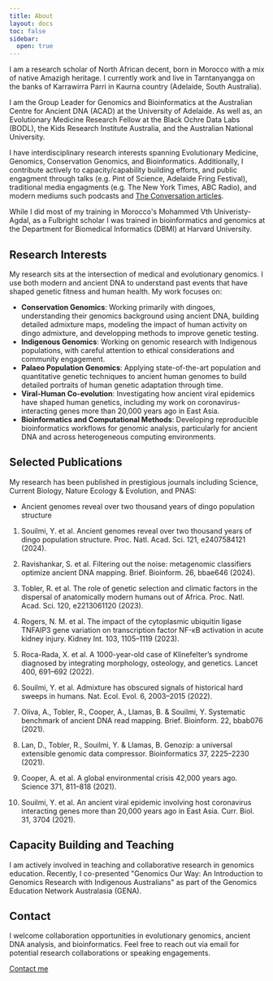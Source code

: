 ```yaml
---
title: About
layout: docs
toc: false
sidebar:
  open: true
---
```


I am a research scholar of North African decent, born in Morocco with a mix of native Amazigh heritage. I currently work and live in Tarntanyangga on the banks of Karrawirra Parri in Kaurna country (Adelaide, South Australia). 

I am the Group Leader for Genomics and Bioinformatics at the Australian Centre for Ancient DNA (ACAD) at the University of Adelaide. As well as, an Evolutionary Medicine Research Fellow at the Black Ochre Data Labs (BODL), the Kids Research Institute Australia, and the Australian National University.

I have interdisciplinary research interests spanning Evolutionary Medicine, Genomics, Conservation Genomics, and Bioinformatics. Additionally, I contribute actively to capacity/capability building efforts, and public engagment through talks (e.g. Pint of Science, Adelaide Fring Festival), traditional media engagments (e.g. The New York Times, ABC Radio), and modern mediums such podcasts and [The Conversation articles](https://theconversation.com/profiles/yassine-souilmi-1243323/articles).

While I did most of my training in Morocco's Mohammed Vth Univeristy-Agdal, as a Fulbright scholar I was trained in bioinformatics and genomics at the Department for Biomedical Informatics (DBMI) at Harvard University.

## Research Interests

My research sits at the intersection of medical and evolutionary genomics. I use both modern and ancient DNA to understand past events that have shaped genetic fitness and human health. My work focuses on:

- **Conservation Genomics**: Working primarily with dingoes, understanding their genomics background using ancient DNA, building detailed admixture maps, modeling the impact of human activity on dingo admixture, and developping methods to improve genetic testing.
- **Indigenous Genomics**: Working on genomic research with Indigenous populations, with careful attention to ethical considerations and community engagement.
- **Palaeo Population Genomics**: Applying state-of-the-art population and quantitative genetic techniques to ancient human genomes to build detailed portraits of human genetic adaptation through time.
- **Viral-Human Co-evolution**: Investigating how ancient viral epidemics have shaped human genetics, including my work on coronavirus-interacting genes more than 20,000 years ago in East Asia.
- **Bioinformatics and Computational Methods**: Developing reproducible bioinformatics workflows for genomic analysis, particularly for ancient DNA and across heterogeneous computing environments.

## Selected Publications

My research has been published in prestigious journals including Science, Current Biology, Nature Ecology & Evolution, and PNAS:

- Ancient genomes reveal over two thousand years of dingo population structure

1. Souilmi, Y. et al. Ancient genomes reveal over two thousand years of dingo population structure. Proc. Natl. Acad. Sci. 121, e2407584121 (2024).

2. Ravishankar, S. et al. Filtering out the noise: metagenomic classifiers optimize ancient DNA mapping. Brief. Bioinform. 26, bbae646 (2024).

3. Tobler, R. et al. The role of genetic selection and climatic factors in the dispersal of anatomically modern humans out of Africa. Proc. Natl. Acad. Sci. 120, e2213061120 (2023).

4. Rogers, N. M. et al. The impact of the cytoplasmic ubiquitin ligase TNFAIP3 gene variation on transcription factor NF-κB activation in acute kidney injury. Kidney Int. 103, 1105–1119 (2023).

5. Roca-Rada, X. et al. A 1000-year-old case of Klinefelter’s syndrome diagnosed by integrating morphology, osteology, and genetics.  Lancet 400, 691–692 (2022).

6. Souilmi, Y. et al. Admixture has obscured signals of historical hard sweeps in humans. Nat. Ecol. Evol. 6, 2003–2015 (2022).

7. Oliva, A., Tobler, R., Cooper, A., Llamas, B. & Souilmi, Y. Systematic benchmark of ancient DNA read mapping. Brief. Bioinform. 22, bbab076 (2021).

8. Lan, D., Tobler, R., Souilmi, Y. & Llamas, B. Genozip: a universal extensible genomic data compressor. Bioinformatics 37, 2225–2230 (2021).

9. Cooper, A. et al. A global environmental crisis 42,000 years ago. Science 371, 811–818 (2021).

10. Souilmi, Y. et al. An ancient viral epidemic involving host coronavirus interacting genes more than 20,000 years ago in East Asia. Curr. Biol. 31, 3704 (2021).

## Capacity Building and Teaching

I am actively involved in teaching and collaborative research in genomics education. Recently, I co-presented "Genomics Our Way: An Introduction to Genomics Research with Indigenous Australians" as part of the Genomics Education Network Australasia (GENA).

## Contact

I welcome collaboration opportunities in evolutionary genomics, ancient DNA analysis, and bioinformatics. Feel free to reach out via email for potential research collaborations or speaking engagements.

[Contact me](mailto:yassine.souilmi@adelaide.edu.au)

